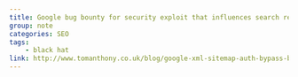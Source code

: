 ```yaml
---
title: Google bug bounty for security exploit that influences search results
group: note
categories: SEO
tags:
    - black hat
link: http://www.tomanthony.co.uk/blog/google-xml-sitemap-auth-bypass-black-hat-seo-bug-bounty
---
```


